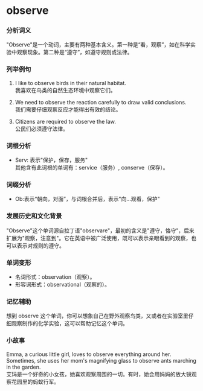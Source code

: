 # observe

### 分析词义

  

"Observe"是一个动词，主要有两种基本含义。第一种是“看，观察”，如在科学实验中观察现象。第二种是“遵守”，如遵守规则或法律。

  

### 列举例句

  

1.  I like to observe birds in their natural habitat.  
    我喜欢在鸟类的自然生态环境中观察它们。
    
      
    
2.  We need to observe the reaction carefully to draw valid conclusions.  
    我们需要仔细观察反应才能得出有效的结论。
    
      
    
3.  Citizens are required to observe the law.  
    公民们必须遵守法律。
    
      
    

  

### 词根分析

  

*   Serv: 表示"保护，保存，服务"  
    其他含有此词根的单词有：service（服务）, conserve（保存）。

  

### 词缀分析

  

*   Ob:表示“朝向，对面”，与词根合并后，表示"向...观看，保护"

  

### 发展历史和文化背景

  

"Observe"这个单词源自拉丁语"observare"，最初的含义是"遵守，恪守"，后来扩展为"观察，注意到"。它在英语中被广泛使用，既可以表示亲眼看到的观察，也可以表示对规则的遵守。

  

### 单词变形

  

*   名词形式：observation（观察）。
*   形容词形式：observational（观察的）。

  

### 记忆辅助

  

想到 observe 这个单词，你可以想象自己在野外观察鸟类，又或者在实验室里仔细观察制作的化学实验，这可以帮助记忆这个单词。

  

### 小故事

  

Emma, a curious little girl, loves to observe everything around her. Sometimes, she uses her mom's magnifying glass to observe ants marching in the garden.  
艾玛是一个好奇的小女孩，她喜欢观察周围的一切。有时，她会用妈妈的放大镜观察花园里的蚂蚁行军。
